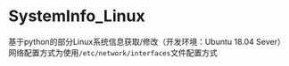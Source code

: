 # SystemInfo_Linux
基于python的部分Linux系统信息获取/修改（开发环境：Ubuntu 18.04 Sever）
网络配置方式为使用```/etc/network/interfaces```文件配置方式
